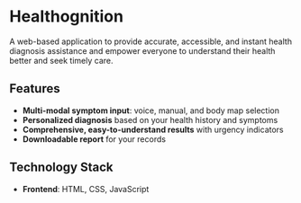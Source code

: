 # Healthognition

A web-based application to provide accurate, accessible, and instant health diagnosis assistance and empower everyone to understand their health better and seek timely care.

## Features

- **Multi-modal symptom input**: voice, manual, and body map selection
- **Personalized diagnosis** based on your health history and symptoms
- **Comprehensive, easy-to-understand results** with urgency indicators
- **Downloadable report** for your records

## Technology Stack

- **Frontend**: HTML, CSS, JavaScript
